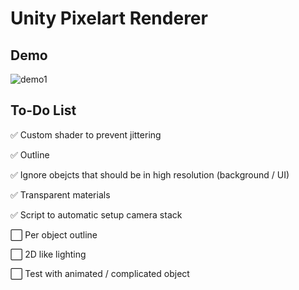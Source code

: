 # Unity Pixelart Renderer

## Demo

![demo1](https://github.com/user-attachments/assets/55079957-5c7c-40a1-b999-b9a43269db2b)


## To-Do List

✅ Custom shader to prevent jittering

✅ Outline

✅ Ignore obejcts that should be in high resolution (background / UI)

✅ Transparent materials

✅ Script to automatic setup camera stack

⬜ Per object outline

⬜ 2D like lighting

⬜ Test with animated / complicated object
